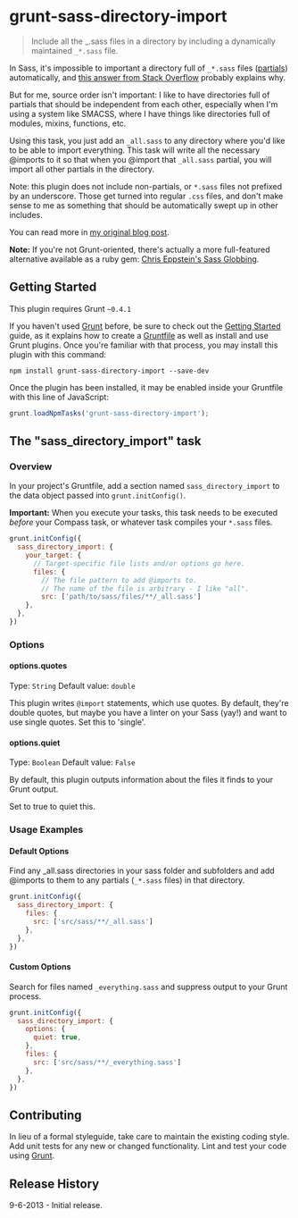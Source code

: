 # grunt-sass-directory-import

> Include all the _.sass files in a directory by including a dynamically maintained `_*.sass` file.

In Sass, it's impossible to important a directory full of `_*.sass` files ([partials](http://sass-lang.com/docs/yardoc/file.SASS_REFERENCE.html#partials)) automatically, and [this answer from Stack Overflow](http://stackoverflow.com/a/4779432/399077) probably explains why.

But for me, source order isn't important: I like to have directories full of partials that should be independent from each other, especially when I'm using a system like SMACSS, where I have things like directories full of modules, mixins, functions, etc.

Using this task, you just add an `_all.sass` to any directory where you'd like to be able to import everything. This task will write all the necessary @imports to it so that when you @import that `_all.sass` partial, you will import all other partials in the directory.

Note: this plugin does not include non-partials, or `*.sass` files not prefixed by an underscore. Those get turned into regular `.css` files, and don't make sense to me as something that should be automatically swept up in other includes.

You can read more in [my original blog post](http://nateeagle.com/2013/03/30/import-a-whole-directory-with-sass-using-grunt/).

**Note:** If you're not Grunt-oriented, there's actually a more full-featured alternative available as a ruby gem: [Chris Eppstein's Sass Globbing](https://github.com/chriseppstein/sass-globbing).

## Getting Started
This plugin requires Grunt `~0.4.1`

If you haven't used [Grunt](http://gruntjs.com/) before, be sure to check out the [Getting Started](http://gruntjs.com/getting-started) guide, as it explains how to create a [Gruntfile](http://gruntjs.com/sample-gruntfile) as well as install and use Grunt plugins. Once you're familiar with that process, you may install this plugin with this command:

```shell
npm install grunt-sass-directory-import --save-dev
```

Once the plugin has been installed, it may be enabled inside your Gruntfile with this line of JavaScript:

```js
grunt.loadNpmTasks('grunt-sass-directory-import');
```

## The "sass_directory_import" task

### Overview
In your project's Gruntfile, add a section named `sass_directory_import` to the data object passed into `grunt.initConfig()`.

**Important:** When you execute your tasks, this task needs to be executed *before* your Compass task, or whatever task compiles your `*.sass` files.

```js
grunt.initConfig({
  sass_directory_import: {
    your_target: {
      // Target-specific file lists and/or options go here.
      files: {
        // The file pattern to add @imports to.
        // The name of the file is arbitrary - I like "all".
        src: ['path/to/sass/files/**/_all.sass']
    },
  },
})
```

### Options

#### options.quotes
Type: `String`
Default value: `double`

This plugin writes `@import` statements, which use quotes. By default, they're double quotes, but maybe you have a linter on your Sass (yay!) and want to use single quotes. Set this to 'single'.

#### options.quiet
Type: `Boolean`
Default value: `False`

By default, this plugin outputs information about the files it finds to your Grunt output.

Set to true to quiet this.

### Usage Examples

#### Default Options
Find any _all.sass directories in your sass folder and subfolders and add @imports to them to any partials (`_*.sass` files) in that directory.

```js
grunt.initConfig({
  sass_directory_import: {
    files: {
      src: ['src/sass/**/_all.sass']
    },
  },
})
```

#### Custom Options
Search for files named `_everything.sass` and suppress output to your Grunt process.

```js
grunt.initConfig({
  sass_directory_import: {
    options: {
      quiet: true,
    },
    files: {
      src: ['src/sass/**/_everything.sass']
    },
  },
})
```

## Contributing
In lieu of a formal styleguide, take care to maintain the existing coding style. Add unit tests for any new or changed functionality. Lint and test your code using [Grunt](http://gruntjs.com/).

## Release History
9-6-2013 - Initial release.
